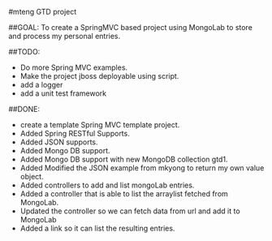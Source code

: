 #mteng GTD project

##GOAL:
To create a SpringMVC based project using MongoLab to store and process my personal entries.

##TODO:
* Do more Spring MVC examples.
* Make the project jboss deployable using script.
* add a logger
* add a unit test framework

##DONE:
* create a template Spring MVC template project.
* Added Spring RESTful Supports. 
* Added JSON supports.
* Added Mongo DB support.
* Added Mongo DB support with new MongoDB collection gtd1.
* Added Modified the JSON example from mkyong to return my own value object. 
* Added controllers to add and list mongoLab entries.
* Added a controller that is able to list the arraylist fetched from MongoLab.
* Updated the controller so we can fetch data from url and add it to MongoLab
* Added a link so it can list the resulting entries. 
